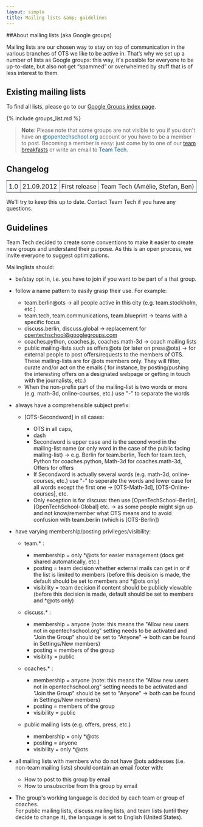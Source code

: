 ```yaml
---
layout: simple
title: Mailing lists &amp; guidelines
---
```


##About mailing lists (aka Google groups)

Mailing lists are our chosen way to stay on top of communication in the various branches of OTS we like to be active in. That’s why we set up a number of lists as Google groups: this way, it's possible for everyone to be up-to-date, but also not get “spammed” or overwhelmed by stuff that is of less interest to them.

## Existing mailing lists

To find all lists, please go to our [Google Groups index page](https://groups.google.com/a/opentechschool.org/forum/?fromgroups#!forumsearch).

{% include groups_list.md %}

> **Note**: Please note that some groups are not visible to you if you don't have an <span style="color: #085987;">@opentechschool.org</span> account or you have to be a member to post. Becoming a member is easy: just come by to one of our [team breakfasts](http://blog.opentechschool.org/2012/08/ots-biweekly-team-breakfasts.html) or write an email to <span style="color: #085987;">Team Tech</span>.

## Changelog

<table  width="100%" style="border-collapse:collapse;">
  <tr>
    <td style="border: 1px dotted #085987; padding: 5px;">
      1.0
    </td>
    <td style="border: 1px dotted #085987; padding: 5px;">
      21.09.2012
    </td>
    <td style="border: 1px dotted #085987; padding: 5px;">
      First release
    </td>
    <td style="border: 1px dotted #085987; padding: 5px;">
      Team Tech (Amélie, Stefan, Ben)
    </td>
  </tr>
</table>   

We'll try to keep this up to date. Contact Team Tech if you have any questions.


## Guidelines

Team Tech decided to create some conventions to make it easier to create new groups and understand their purpose. As this is an open process, we invite everyone to suggest optimizations.

Mailinglists should:

* be/stay opt in, i.e. you have to join if you want to be part of a that group.

* follow a name pattern to easily grasp their use. For example:

   * team.berlin@ots -> all people active in this city (e.g. team.stockholm, etc.)
   * team.tech, team.communications, team.blueprint -> teams with a specific focus
   * discuss.berlin, discuss.global -> replacement for opentechschool@googlegroups.com
   * coaches.python, coaches.js, coaches.math-3d -> coach mailing lists
   * public mailing-lists such as offers@ots (or later on press@ots) -> for external people to post offers/requests to the members of OTS.
These mailing-lists are for @ots members only. They will filter, curate and/or act on the emails ( for instance, by posting/pushing the interesting offers on a designated webpage or getting in touch with the journalists, etc.)
   * When the non-prefix part of the mailing-list is two words or more (e.g. math-3d, online-courses, etc.) use "-" to separate the words

* always have a comprehensible subject prefix:

   * \[OTS-Secondword\] in all cases:

      * OTS in all caps,
      * dash
      * Secondword is upper case and is the second word in the mailing-list name (or only word in the case of the public facing mailing-list) -> e.g. Berlin for team.berlin, Tech for team.tech, Python for coaches.python, Math-3d for coaches.math-3d, Offers for offers
      * If Secondword is actually several words (e.g. math-3d, online-courses, etc.) use "-" to seperate the words and lower case for all words except the first one -> [OTS-Math-3d], [OTS-Online-courses], etc.
      * Only exception is for discuss: then use [OpenTechSchool-Berlin], [OpenTechSchool-Global] etc. -> as some people might sign up and not know/remember what OTS means and to avoid confusion with team.berlin (which is [OTS-Berlin])

* have varying membership/posting privileges/visibility:

   * team.* :

      * membership = only \*@ots for easier management (docs get shared automatically, etc.)
      * posting = team decision whether external mails can get in or if the list is limited to members (before this decision is made, the default should be set to members and \*@ots only)
      * visibility = team decision if content should be publicly viewable (before this decision is made, default should be set to members and *@ots only)

   * discuss.* :

      * membership = anyone  (note: this means the "Allow new users not in opentechschool.org" setting needs to be activated and "Join the Group" should be set to "Anyone" -> both can be found in Settings/New members)
      * posting = members of the group
      * visiblity = public

   * coaches.* :

      * membership = anyone  (note: this means the "Allow new users not in opentechschool.org" setting needs to be activated and "Join the Group" should be set to "Anyone" -> both can be found in Settings/New members)
      * posting = members of the group
      * visibility = public

   * public mailing lists (e.g. offers, press, etc.)

      * membership = only \*@ots
      * posting = anyone
      * visibility = only \*@ots

* all mailing lists with members who do not have @ots addresses (i.e. non-team mailing lists) should contain an email footer with:
   * How to post to this group by email
   * How to unsubscribe from this group by email

* The group's working language is decided by each team or group of coaches.   
For public mailing lists, discuss.mailing lists, and team lists (until they decide to change it), the language is set to English (United States).
